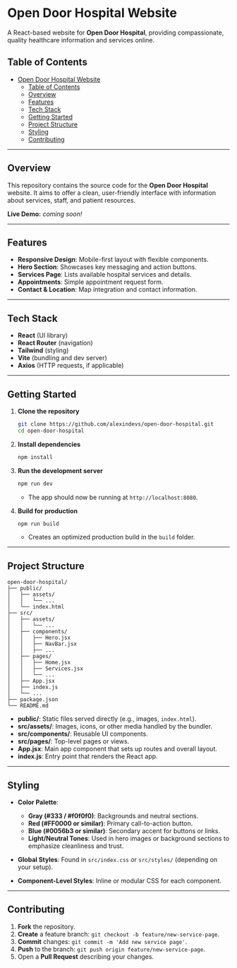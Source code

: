 # Open Door Hospital Website

A React-based website for **Open Door Hospital**, providing compassionate, quality healthcare information and services online.

## Table of Contents

- [Open Door Hospital Website](#open-door-hospital-website)
  - [Table of Contents](#table-of-contents)
  - [Overview](#overview)
  - [Features](#features)
  - [Tech Stack](#tech-stack)
  - [Getting Started](#getting-started)
  - [Project Structure](#project-structure)
  - [Styling](#styling)
  - [Contributing](#contributing)

---

## Overview

This repository contains the source code for the **Open Door Hospital** website. It aims to offer a clean, user-friendly interface with information about services, staff, and patient resources.

**Live Demo:** *coming soon!*

---

## Features

- **Responsive Design**: Mobile-first layout with flexible components.  
- **Hero Section**: Showcases key messaging and action buttons.  
- **Services Page**: Lists available hospital services and details.  
- **Appointments**: Simple appointment request form.  
- **Contact & Location**: Map integration and contact information.

---

## Tech Stack

- **React** (UI library)  
- **React Router** (navigation)  
- **Tailwind** (styling)  
- **Vite** (bundling and dev server)  
- **Axios** (HTTP requests, if applicable)

---

## Getting Started

1. **Clone the repository**  
   ```bash
   git clone https://github.com/alexindevs/open-door-hospital.git
   cd open-door-hospital
   ```

2. **Install dependencies**  
   ```bash
   npm install
   ```

3. **Run the development server**  
   ```bash
   npm run dev
   ```
   - The app should now be running at `http://localhost:8080`.

4. **Build for production**  
   ```bash
   npm run build
   ```
   - Creates an optimized production build in the `build` folder.

---

## Project Structure

```
open-door-hospital/
├── public/
│   ├── assets/
│   │   └── ...
│   └── index.html
├── src/
│   ├── assets/
│   │   └── ...
│   ├── components/
│   │   ├── Hero.jsx
│   │   ├── NavBar.jsx
│   │   ├── ...
│   ├── pages/
│   │   ├── Home.jsx
│   │   ├── Services.jsx
│   │   └── ...
│   ├── App.jsx
│   ├── index.js
│   └── ...
├── package.json
└── README.md
```

- **public/**: Static files served directly (e.g., images, `index.html`).  
- **src/assets/**: Images, icons, or other media handled by the bundler.  
- **src/components/**: Reusable UI components.  
- **src/pages/**: Top-level pages or views.  
- **App.jsx**: Main app component that sets up routes and overall layout.  
- **index.js**: Entry point that renders the React app.

---

## Styling

- **Color Palette**:  
  - **Gray (#333 / #f0f0f0)**: Backgrounds and neutral sections.  
  - **Red (#FF0000 or similar)**: Primary call-to-action button.  
  - **Blue (#0056b3 or similar)**: Secondary accent for buttons or links.  
  - **Light/Neutral Tones**: Used in hero images or background sections to emphasize cleanliness and trust.

- **Global Styles**: Found in `src/index.css` or `src/styles/` (depending on your setup).  
- **Component-Level Styles**: Inline or modular CSS for each component.

---

## Contributing

1. **Fork** the repository.  
2. **Create** a feature branch: `git checkout -b feature/new-service-page`.  
3. **Commit** changes: `git commit -m 'Add new service page'`.  
4. **Push** to the branch: `git push origin feature/new-service-page`.  
5. Open a **Pull Request** describing your changes.
